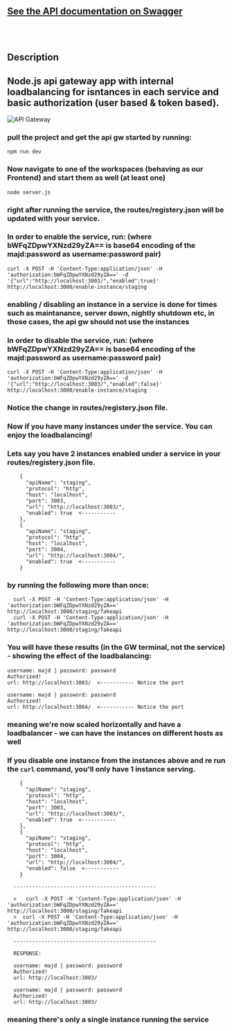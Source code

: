 ## [See the API documentation on Swagger](https://app.swaggerhub.com/apis-docs/MAJDREZIK_1/api_gw/1.0.0)
<br>
<br>

## Description
## Node.js api gateway app with internal loadbalancing for isntances in each service and basic authorization (user based & token based).

![API Gateway](https://github.com/majdrezik/api_gw/assets/39953455/e89c78ed-3c86-401b-ae9b-3b9d6149a7e1)

### pull the project and get the api gw started by running:

    npm run dev

### Now navigate to one of the workspaces (behaving as our Frontend) and start them as well (at least one)

    node server.js

### right after running the service, the routes/registery.json will be updated with your service.

### In order to enable the service, run: (where bWFqZDpwYXNzd29yZA== is base64 encoding of the majd:password as username:password pair)

    curl -X POST -H 'Content-Type:application/json' -H 'authorization:bWFqZDpwYXNzd29yZA==' -d '{"url":"http://localhost:3003/","enabled":true}' http://localhost:3000/enable-instance/staging

### enabling / disabling an instance in a service is done for times such as maintanance, server down, nightly shutdown etc, in those cases, the api gw should not use the instances

### In order to disable the service, run: (where bWFqZDpwYXNzd29yZA== is base64 encoding of the majd:password as username:password pair)

    curl -X POST -H 'Content-Type:application/json' -H 'authorization:bWFqZDpwYXNzd29yZA==' -d '{"url":"http://localhost:3003/","enabled":false}' http://localhost:3000/enable-instance/staging

### Notice the change in routes/registery.json file.

### Now if you have many instances under the service. You can enjoy the loadbalancing!

### Lets say you have 2 instances enabled under a service in your routes/registery.json file.

        {
          "apiName": "staging",
          "protocol": "http",
          "host": "localhost",
          "port": 3003,
          "url": "http://localhost:3003/",
          "enabled": true  <-----------
        },
        {
          "apiName": "staging",
          "protocol": "http",
          "host": "localhost",
          "port": 3004,
          "url": "http://localhost:3004/",
          "enabled": true  <-----------
        }

### by running the following more than once:

      curl -X POST -H 'Content-Type:application/json' -H 'authorization:bWFqZDpwYXNzd29yZA==' http://localhost:3000/staging/fakeapi
      curl -X POST -H 'Content-Type:application/json' -H 'authorization:bWFqZDpwYXNzd29yZA==' http://localhost:3000/staging/fakeapi

### You will have these results (in the GW terminal, not the service) - showing the effect of the loadbalancing:

    username: majd | password: password
    Authorized!
    url: http://localhost:3003/  <----------- Notice the port

    username: majd | password: password
    Authorized!
    url: http://localhost:3004/  <----------- Notice the port

### meaning we're now scaled horizontally and have a loadbalancer - we can have the instances on different hosts as well

### If you disable one instance from the instances above and re run the `curl` command, you'll only have 1 instance serving.

        {
          "apiName": "staging",
          "protocol": "http",
          "host": "localhost",
          "port": 3003,
          "url": "http://localhost:3003/",
          "enabled": true  <-----------
        },
        {
          "apiName": "staging",
          "protocol": "http",
          "host": "localhost",
          "port": 3004,
          "url": "http://localhost:3004/",
          "enabled": false  <-----------
        }

      ----------------------------------------------

      >   curl -X POST -H 'Content-Type:application/json' -H 'authorization:bWFqZDpwYXNzd29yZA==' http://localhost:3000/staging/fakeapi
      >  curl -X POST -H 'Content-Type:application/json' -H 'authorization:bWFqZDpwYXNzd29yZA==' http://localhost:3000/staging/fakeapi

      ----------------------------------------------

      RESPONSE:

      username: majd | password: password
      Authorized!
      url: http://localhost:3003/

      username: majd | password: password
      Authorized!
      url: http://localhost:3003/

### meaning there's only a single instance running the service

##

